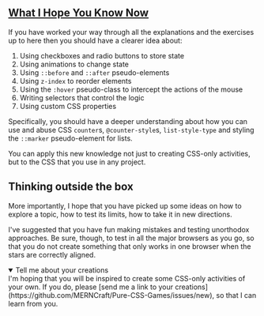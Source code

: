 <!-- What You Know Now -->
<section
  id="what-you-know-now"
  aria-labelledby="what-you-know-now"
  data-item="What You Know Now"
>
  <h2><a href="#what-you-know-now">What I Hope You Know Now</a></h2>

If you have worked your way through all the explanations and the exercises up to here then you should have a clearer idea about:

1. Using checkboxes and radio buttons to store state
2. Using animations to change state
3. Using `::before` and `::after` pseudo-elements
4. Using `z-index` to reorder elements
5. Using the `:hover` pseudo-class to intercept the actions of the mouse
6. Writing selectors that control the logic
7. Using custom CSS properties

Specifically, you should have a deeper understanding about how you can use and abuse CSS `counter`s, `@counter-style`s, `list-style-type` and styling the `::marker` pseudo-element for lists.

You can apply this new knowledge not just to creating CSS-only activities, but to the CSS that you use in any project.

## Thinking outside the box

More importantly, I hope that you have picked up some ideas on how to explore a topic, how to test its limits, how to take it in new directions.

I've suggested that you have fun making mistakes and testing unorthodox approaches. Be sure, though, to test in all the major browsers as you go, so that you do not create something that only works in one browser when the stars are correctly aligned. 
  
<details class="feedback" open>
<summary>Tell me about your creations</summary>
I'm hoping that you will be inspired to create some CSS-only activities of your own. If you do, please [send me a link to your creations](https://github.com/MERNCraft/Pure-CSS-Games/issues/new), so that I can learn from you. 

</details>
</section>